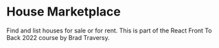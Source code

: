 # House Marketplace

Find and list houses for sale or for rent. This is part of the React Front To Back 2022 course by Brad Traversy.
